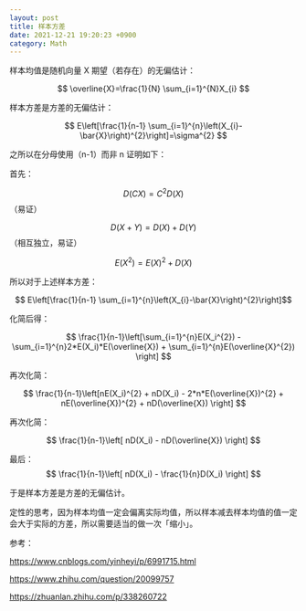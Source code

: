```yaml
---
layout: post
title: 样本方差
date: 2021-12-21 19:20:23 +0900
category: Math
---
```


样本均值是随机向量 X 期望（若存在）的无偏估计：

$$ \overline{X}=\frac{1}{N} \sum_{i=1}^{N}X_{i} $$

样本方差是方差的无偏估计：

$$ E\left[\frac{1}{n-1} \sum_{i=1}^{n}\left(X_{i}-\bar{X}\right)^{2}\right]=\sigma^{2} $$

之所以在分母使用（n-1）而非 n 证明如下：

首先：

$$ D(CX) = C^{2}D(X) $$
（易证）

$$ D(X+Y) = D(X) + D(Y) $$
（相互独立，易证）

$$ E(X^{2}) = E(X)^{2} + D(X) $$


所以对于上述样本方差：

$$ E\left[\frac{1}{n-1} \sum_{i=1}^{n}\left(X_{i}-\bar{X}\right)^{2}\right]$$

化简后得：

$$ \frac{1}{n-1}\left[\sum_{i=1}^{n}E(X_i^{2}) - \sum_{i=1}^{n}2*E(X_i)*E(\overline{X}) + \sum_{i=1}^{n}E(\overline{X}^{2}) \right] $$

再次化简：

$$ \frac{1}{n-1}\left[nE(X_i)^{2} + nD(X_i) - 2*n*E(\overline{X})^{2} + nE(\overline{X})^{2} + nD(\overline{X}) \right] $$

再次化简：

$$ \frac{1}{n-1}\left[ nD(X_i) - nD(\overline{X}) \right] $$

最后：
$$ \frac{1}{n-1}\left[ nD(X_i) - \frac{1}{n}D(X_i) \right] $$

于是样本方差是方差的无偏估计。


定性的思考，因为样本均值一定会偏离实际均值，所以样本减去样本均值的值一定会大于实际的方差，所以需要适当的做一次「缩小」。


参考：

https://www.cnblogs.com/yinheyi/p/6991715.html

https://www.zhihu.com/question/20099757

https://zhuanlan.zhihu.com/p/338260722